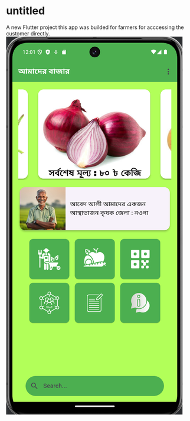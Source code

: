 # untitled

A new Flutter project this app was builded for farmers for acccessing the customer directly.
![image alter](https://github.com/SadatPro/Amader-bazar/blob/ed9cf7a2af0bd76bb1be0256b2f39e1e6b1be80a/Screenshot%202024-11-08%20000135.png)


